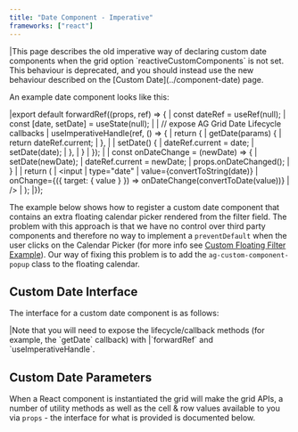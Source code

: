```yaml
---
title: "Date Component - Imperative"
frameworks: ["react"]
---
```


<warning>
|This page describes the old imperative way of declaring custom date components when the grid option `reactiveCustomComponents` is not set. This behaviour is deprecated, and you should instead use the new behaviour described on the [Custom Date](../component-date) page.
</warning>

An example date component looks like this:

<snippet transform={false} language="jsx">
|export default forwardRef((props, ref) => {
|    const dateRef = useRef(null);
|    const [date, setDate] = useState(null);
|
|    // expose AG Grid Date Lifecycle callbacks
|    useImperativeHandle(ref, () => {
|        return {
|            getDate(params) {
|                return dateRef.current;
|            },
|
|            setDate() {
|                dateRef.current = date;
|                setDate(date);
|            },
|        }
|    });
|
|    const onDateChange = (newDate) => {
|        setDate(newDate);
|        dateRef.current = newDate;
|        props.onDateChanged();
|    }
|
|    return (
|       &lt;input
|            type="date"
|            value={convertToString(date)}
|            onChange={({ target: { value } }) => onDateChange(convertToDate(value))}
|        />
|    );
|});
</snippet>

The example below shows how to register a custom date component that contains an extra floating calendar picker rendered from the filter field. The problem with this approach is that we have no control over third party components and therefore no way to implement a `preventDefault` when the user clicks on the Calendar Picker (for more info see [Custom Floating Filter Example](/component-floating-filter/#example-custom-floating-filter)). Our way of fixing this problem is to add the `ag-custom-component-popup` class to the floating calendar.

<grid-example title='Custom Date Component' name='custom-date' type='mixed' options='{ "extras": ["fontawesome", "flatpickr"] }'></grid-example>

## Custom Date Interface

The interface for a custom date component is as follows:

<interface-documentation interfaceName='IDate' config='{"asCode":true }' ></interface-documentation>

<note>
|Note that you will need to expose the lifecycle/callback methods (for example, the `getDate` callback) with
|`forwardRef` and `useImperativeHandle`.
</note>

## Custom Date Parameters

When a React component is instantiated the grid will make the grid APIs, a number of utility methods as well as the cell &
row values available to you via `props` - the interface for what is provided is documented below.

<interface-documentation interfaceName='IDateParams' overrideSrc='component-date/resources/dateParams.json' ></interface-documentation>
